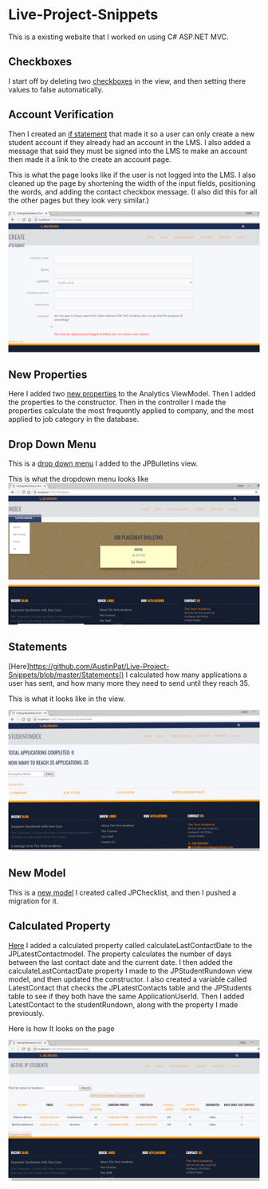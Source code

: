 # Live-Project-Snippets
This is a existing website that I worked on using C# ASP.NET MVC. 

## Checkboxes
I start off by deleting two [checkboxes](https://github.com/AustinPat/Live-Project-Snippets/blob/master/Checkboxes) in the view, and then setting there values to false automatically.

## Account Verification
Then I created an [if statement](https://github.com/AustinPat/Live-Project-Snippets/blob/master/User%20Verification) that made it so a user can only create a new student account if they already had an account in the LMS.
I also added a message that said they must be signed into the LMS to make an account then made it a link to the create an account page.

This is what the page looks like if the user is not logged into the LMS.
I also cleaned up the page by shortening the width of the input fields, positioning the words, and adding the contact checkbox message. (I also did this for all the other pages but they look very similar.)

![If Statement](https://github.com/AustinPat/Live-Project-Snippets/blob/master/Screenshot%20(13).png)

## New Properties
Here I added two [new properties](https://github.com/AustinPat/Live-Project-Snippets/blob/master/New%20Properties)
to the Analytics ViewModel. Then I added the properties to the constructor. Then in the controller I made the properties calculate the most frequently applied to company, and the most applied to job category in the database.

## Drop Down Menu
This is a [drop down menu](https://github.com/AustinPat/Live-Project-Snippets/new/master) I added to the JPBulletins view.

This is what the dropdown menu looks like
![Drop Down](https://github.com/AustinPat/Live-Project-Snippets/blob/master/Screenshot%20(26).png)

## Statements

[Here]https://github.com/AustinPat/Live-Project-Snippets/blob/master/Statements() I calculated how many applications a user has sent, and how many more they need to send until they reach 35.

This is what it looks like in the view.

![Applications](https://github.com/AustinPat/Live-Project-Snippets/blob/master/Screenshot%20(29).png)

## New Model

This is a [new model](https://github.com/AustinPat/Live-Project-Snippets/blob/master/New%20Model.cs) I created called JPChecklist, and then I pushed a migration for it.

## Calculated Property

[Here]() I added a calculated property called calculateLastContactDate to the JPLatestContactmodel. The property calculates the number of days between the last contact date and the current date.
I then added the calculateLastContactDate
property I made to the JPStudentRundown view model, and then updated the constructor.
I also created a variable called LatestContact that checks the JPLatestContacts table and the JPStudents table
to see if they both have the same ApplicationUserId. Then I added LatestContact to the studentRundown, along with the property 
I made previously.

Here is how It looks on the page

![Days Since Last Contact](https://github.com/AustinPat/Live-Project-Snippets/blob/master/Screenshot%20(7).png)

